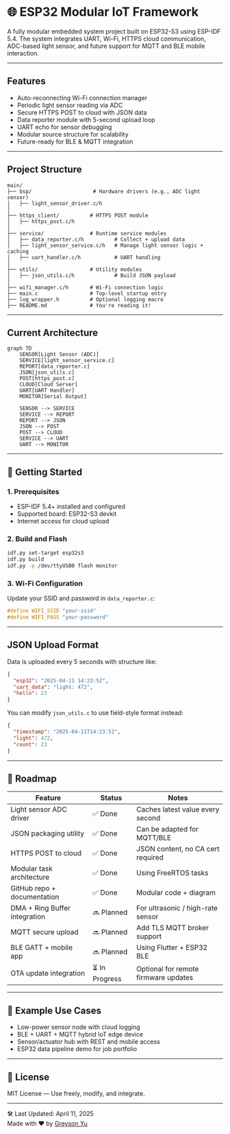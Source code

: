 # 🌐 ESP32 Modular IoT Framework

A fully modular embedded system project built on ESP32-S3 using ESP-IDF 5.4. The system integrates UART, Wi-Fi, HTTPS cloud communication, ADC-based light sensor, and future support for MQTT and BLE mobile interaction.

---

##  Features

-  Auto-reconnecting Wi-Fi connection manager
-  Periodic light sensor reading via ADC
-  Secure HTTPS POST to cloud with JSON data
-  Data reporter module with 5-second upload loop
-  UART echo for sensor debugging
-  Modular source structure for scalability
-  Future-ready for BLE & MQTT integration

---

##  Project Structure

```
main/
├── bsp/                    # Hardware drivers (e.g., ADC light sensor)
│   ├── light_sensor_driver.c/h
│
├── https_client/          # HTTPS POST module
│   ├── https_post.c/h
│
├── service/               # Runtime service modules
│   ├── data_reporter.c/h          # Collect + upload data
│   ├── light_sensor_service.c/h   # Manage light sensor logic + caching
│   ├── uart_handler.c/h           # UART handling
│
├── utils/                 # Utility modules
│   ├── json_utils.c/h             # Build JSON payload
│
├── wifi_manager.c/h       # Wi-Fi connection logic
├── main.c                 # Top-level startup entry
├── log_wrapper.h          # Optional logging macro
├── README.md              # You're reading it!
```

---

##  Current Architecture

```mermaid
graph TD
    SENSOR[Light Sensor (ADC)]
    SERVICE[light_sensor_service.c]
    REPORT[data_reporter.c]
    JSON[json_utils.c]
    POST[https_post.c]
    CLOUD[Cloud Server]
    UART[UART Handler]
    MONITOR[Serial Output]

    SENSOR --> SERVICE
    SERVICE --> REPORT
    REPORT --> JSON
    JSON --> POST
    POST --> CLOUD
    SERVICE --> UART
    UART --> MONITOR
```

---

## 🔧 Getting Started

### 1. Prerequisites

- ESP-IDF 5.4+ installed and configured
- Supported board: ESP32-S3 devkit
- Internet access for cloud upload

### 2. Build and Flash

```bash
idf.py set-target esp32s3
idf.py build
idf.py -p /dev/ttyUSB0 flash monitor
```

### 3. Wi-Fi Configuration

Update your SSID and password in `data_reporter.c`:

```c
#define WIFI_SSID "your-ssid"
#define WIFI_PASS "your-password"
```

---

##  JSON Upload Format

Data is uploaded every 5 seconds with structure like:

```json
{
  "esp32": "2025-04-11 14:23:52",
  "uart_data": "light: 472",
  "hello": 23
}
```

You can modify `json_utils.c` to use field-style format instead:

```json
{
  "timestamp": "2025-04-11T14:23:52",
  "light": 472,
  "count": 23
}
```

---

## 🚀 Roadmap

| Feature                         | Status        | Notes                                  |
|----------------------------------|---------------|----------------------------------------|
| Light sensor ADC driver         | ✅ Done        | Caches latest value every second       |
| JSON packaging utility          | ✅ Done        | Can be adapted for MQTT/BLE            |
| HTTPS POST to cloud             | ✅ Done        | JSON content, no CA cert required      |
| Modular task architecture       | ✅ Done        | Using FreeRTOS tasks                   |
| GitHub repo + documentation     | ✅ Done        | Modular code + diagram                 |
| DMA + Ring Buffer integration   | 🔜 Planned     | For ultrasonic / high-rate sensor      |
| MQTT secure upload              | 🔜 Planned     | Add TLS MQTT broker support            |
| BLE GATT + mobile app           | 🔜 Planned     | Using Flutter + ESP32 BLE              |
| OTA update integration          | ⏳ In Progress | Optional for remote firmware updates   |

---

## 🧪 Example Use Cases

- Low-power sensor node with cloud logging
- BLE + UART + MQTT hybrid IoT edge device
- Sensor/actuator hub with REST and mobile access
- ESP32 data pipeline demo for job portfolio

---

## 📜 License

MIT License — Use freely, modify, and integrate.

---

🛠️ Last Updated: April 11, 2025  
Made with ❤️ by [Greyson Yu](https://github.com/MrRaidrop)

